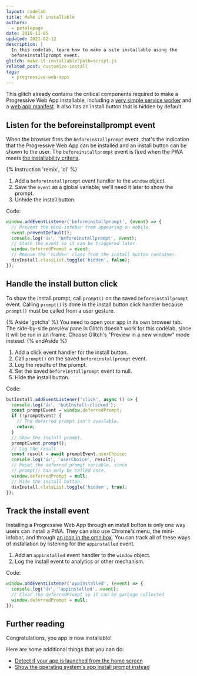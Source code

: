```yaml
---
layout: codelab
title: Make it installable
authors:
  - petelepage
date: 2018-11-05
updated: 2021-02-12
description: |
  In this codelab, learn how to make a site installable using the
  beforeinstallprompt event.
glitch: make-it-installable?path=script.js
related_post: customize-install
tags:
  - progressive-web-apps
---
```


This glitch already contains the critical components required to make a
Progressive Web App installable, including a
[very simple service worker](https://glitch.com/edit/#!/make-it-installable?path=service-worker.js)
and a
[web app manifest](https://glitch.com/edit/#!/make-it-installable?path=manifest.json).
It also has an install button that is hidden by default.

## Listen for the beforeinstallprompt event

When the browser fires the `beforeinstallprompt` event, that's the indication
that the Progressive Web App can be installed and an install button can be shown
to the user. The `beforeinstallprompt` event is fired when the PWA meets [the
installability criteria](/install-criteria/).

{% Instruction 'remix', 'ol' %}
1. Add a `beforeinstallprompt` event handler to the `window` object.
1. Save the `event` as a global variable; we'll need it later to show the
    prompt.
1. Unhide the install button.

Code:

```js
window.addEventListener('beforeinstallprompt', (event) => {
  // Prevent the mini-infobar from appearing on mobile.
  event.preventDefault();
  console.log('👍', 'beforeinstallprompt', event);
  // Stash the event so it can be triggered later.
  window.deferredPrompt = event;
  // Remove the 'hidden' class from the install button container.
  divInstall.classList.toggle('hidden', false);
});
```

## Handle the install button click

To show the install prompt, call `prompt()` on the saved `beforeinstallprompt`
event. Calling `prompt()` is done in the install button click handler because
`prompt()` must be called from a user gesture.

{% Aside 'gotcha' %}
You need to open your app in its own browser tab. The side-by-side preview pane
in Glitch doesn't work for this codelab, since it will be run in an iframe.
Choose Glitch's "Preview in a new window" mode instead.
{% endAside %}

1. Add a click event handler for the install button.
1. Call `prompt()` on the saved `beforeinstallprompt` event.
1. Log the results of the prompt.
1. Set the saved `beforeinstallprompt` event to null.
1. Hide the install button.

Code:

```js
butInstall.addEventListener('click', async () => {
  console.log('👍', 'butInstall-clicked');
  const promptEvent = window.deferredPrompt;
  if (!promptEvent) {
    // The deferred prompt isn't available.
    return;
  }
  // Show the install prompt.
  promptEvent.prompt();
  // Log the result
  const result = await promptEvent.userChoice;
  console.log('👍', 'userChoice', result);
  // Reset the deferred prompt variable, since
  // prompt() can only be called once.
  window.deferredPrompt = null;
  // Hide the install button.
  divInstall.classList.toggle('hidden', true);
});
```

## Track the install event

Installing a Progressive Web App through an install button is only one way users
can install a PWA. They can also use Chrome's menu, the mini-infobar, and
through [an icon in the omnibox](/promote-install/#browser-promotion). You can
track all of these ways of installation by listening for the `appinstalled`
event.

1. Add an `appinstalled` event handler to the `window` object.
1. Log the install event to analytics or other mechanism.

Code:

```js
window.addEventListener('appinstalled', (event) => {
  console.log('👍', 'appinstalled', event);
  // Clear the deferredPrompt so it can be garbage collected
  window.deferredPrompt = null;
});
```

## Further reading

Congratulations, you app is now installable!

Here are some additional things that you can do:

+  [Detect if your app is launched from the home screen](/customize-install/#detect-mode)
+  [Show the operating system's app install prompt instead](https://developer.chrome.com/blog/app-install-banners-native/)

